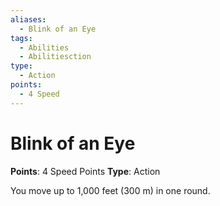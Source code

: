 ```yaml
---
aliases:
  - Blink of an Eye
tags:
  - Abilities
  - Abilitiesction
type:
  - Action
points:
  - 4 Speed
---
```


# Blink of an Eye

**Points**: 4 Speed Points
**Type**: Action

You move up to 1,000 feet (300 m) in one round.
